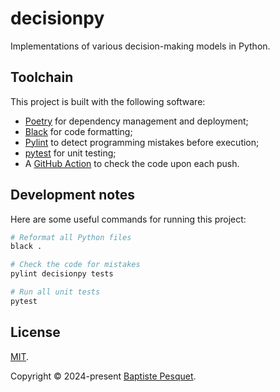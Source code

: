 # decisionpy

Implementations of various decision-making models in Python.

## Toolchain

This project is built with the following software:

- [Poetry](https://python-poetry.org/) for dependency management and deployment;
- [Black](https://github.com/psf/black) for code formatting;
- [Pylint](https://github.com/pylint-dev/pylint) to detect programming mistakes before execution;
- [pytest](https://docs.pytest.org) for unit testing;
- A [GitHub Action](.github/workflows/ci.yaml) to check the code upon each push.

## Development notes

Here are some useful commands for running this project:

```bash
# Reformat all Python files
black .

# Check the code for mistakes
pylint decisionpy tests

# Run all unit tests
pytest
```

## License

[MIT](LICENSE).

Copyright © 2024-present [Baptiste Pesquet](https://bpesquet.fr).

